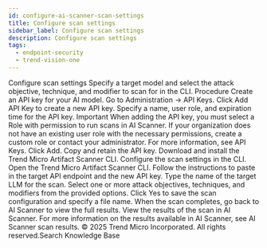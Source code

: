 ```yaml
---
id: configure-ai-scanner-scan-settings
title: Configure scan settings
sidebar_label: Configure scan settings
description: Configure scan settings
tags:
  - endpoint-security
  - trend-vision-one
---
```


 Configure scan settings Specify a target model and select the attack objective, technique, and modifier to scan for in the CLI. Procedure Create an API key for your AI model. Go to Administration → API Keys. Click Add API Key to create a new API key. Specify a name, user role, and expiration time for the API key. Important When adding the API key, you must select a Role with permission to run scans in AI Scanner. If your organization does not have an existing user role with the necessary permissions, create a custom role or contact your administrator. For more information, see API Keys. Click Add. Copy and retain the API key. Download and install the Trend Micro Artifact Scanner CLI. Configure the scan settings in the CLI. Open the Trend Micro Artifact Scanner CLI. Follow the instructions to paste in the target API endpoint and the new API key. Type the name of the target LLM for the scan. Select one or more attack objectives, techniques, and modifiers from the provided options. Click Yes to save the scan configuration and specify a file name. When the scan completes, go back to AI Scanner to view the full results. View the results of the scan in AI Scanner. For more information on the results available in AI Scanner, see AI Scanner scan results. © 2025 Trend Micro Incorporated. All rights reserved.Search Knowledge Base